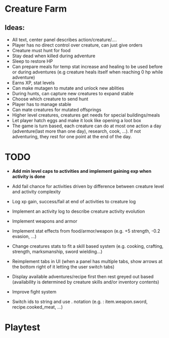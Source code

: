 # Creature Farm

## Ideas:
- All text, center panel describes action/creature/....
- Player has no direct control over creature, can just give orders
- Creature must hunt for food
- Stay dead when killed during adventure
- Sleep to restore HP
- Can prepare meals for temp stat increase and healing to be used before or during adventures (e.g creature heals itself when reaching 0 hp while adventure)
- Earns XP, stat levels
- Can make mutagen to mutate and unlock new ablities
- During hunts, can capture new creatures to expand stable
- Choose which creature to send hunt
- Player has to manage stable
- Can mate creatures for mutated offsprings
- Higher level creatures, creatures get needs for special buildings/meals
- Let player hatch eggs and make it look like opening a loot box
- The game is turn based, each creature can do at most one action a day (adventure(last more than one day), research, cook, ...). If not adventuring, they rest for one point at the end of the day.


# TODO
- __Add min level caps to activities and implement gaining exp when activity is done__
- Add fail chance for activities driven by difference between creature level and activity complexity
- Log xp gain, success/fail at end of activities to creature log

- Implement an activity log to describe creature activity evolution
- Implement weapons and armor
- Implement stat effects from food/armor/weapon (e.g. +5 strength, -0.2 evasion, ...)
- Change creatures stats to fit a skill based system (e.g. cooking, crafting, strength, marksmanship, sword wielding...)
- Reimplement tabs in UI (when a panel has multiple tabs, show arrows at the bottom right of it letting the user switch tabs)
- Display available adventures/recipe first then rest greyed out based (availability is determined by creature skills and/or inventory contents)
- Improve fight system
- Switch ids to string and use . notation (e.g. : item.weapon.sword, recipe.cooked_meat, ...)

# Playtest
